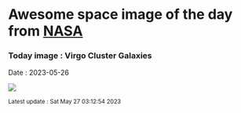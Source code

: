 
# Awesome space image of the day from [NASA](https://api.nasa.gov/)

### Today image : Virgo Cluster Galaxies
Date : 2023-05-26

![](https://apod.nasa.gov/apod/image/2305/virgoCL1024.jpg)

<small>Latest update : Sat May 27 03:12:54 2023</small>
        